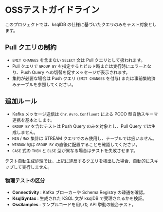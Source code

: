 # OSSテストガイドライン

このプロジェクトでは、ksqlDB の仕様に基づいたクエリのみをテスト対象とします。

## Pull クエリの制約

- `EMIT CHANGES` を含まない `SELECT` 文は Pull クエリとして扱われます。
- Pull クエリで `GROUP BY` を指定するとビルド時または実行時にエラーとなり、Push Query への切替を促すメッセージが表示されます。
- 集約が必要な場合は Push クエリ (`EMIT CHANGES` を付与) または事前集約済みテーブルを参照してください。

## 追加ルール

- Kafka メッセージ送信は `Chr.Avro.Confluent` による POCO 型自動スキーマ連携を基本とします。
- `GROUP BY` を含むテストは Push Query のみを対象とし、Pull Query では生成しません。
- `MIN` / `MAX` 集計は STREAM クエリでのみ使用し、テーブルでは扱いません。
- `WINDOW` 句は `GROUP BY` の直後に配置することを確認してください。
- `CASE` 式の `THEN` と `ELSE` 型が異なる場合はテストを失敗させます。

テスト自動生成処理では、上記に違反するクエリを検出した場合、自動的にスキップして実行しません。

### 物理テストの区分

- **Connectivity** : Kafka ブローカーや Schema Registry の疎通を確認。
- **KsqlSyntax** : 生成された KSQL 文が ksqlDB で受理されるかを検証。
- **OssSamples** : サンプルコードを用いた API 挙動の統合テスト。
